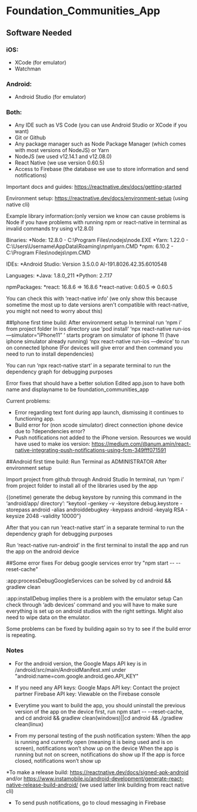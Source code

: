 # Foundation_Communities_App

## Software Needed

### iOS:
* XCode (for emulator)
* Watchman

### Android:
* Android Studio (for emulator)

### Both:
* Any IDE such as VS Code (you can use Android Studio or XCode if you want)
* Git or Github
* Any package manager such as Node Package Manager (which comes with most versions of NodeJS) or Yarn
* NodeJS (we used v12.14.1 and v12.08.0)
* React Native (we use version 0.60.5)
* Access to Firebase (the database we use to store information and send notifications)

Important docs and guides: https://reactnative.dev/docs/getting-started

Environment setup: https://reactnative.dev/docs/environment-setup
(using native cli)

Example library information:(only version we know can cause problems is Node if you have problems with running npm or react-native in terminal as invalid commands try using v12.8.0)

  Binaries:
    *Node: 12.8.0 - C:\Program Files\nodejs\node.EXE
    *Yarn: 1.22.0 - C:\Users\Username\AppData\Roaming\npm\yarn.CMD
    *npm: 6.10.2 - C:\Program Files\nodejs\npm.CMD
    
  IDEs:
    *Android Studio: Version  3.5.0.0 AI-191.8026.42.35.6010548
    
  Languages:
    *Java: 1.8.0_211
    *Python: 2.7.17
    
  npmPackages:
    *react: 16.8.6 => 16.8.6
    *react-native: 0.60.5 => 0.60.5
    
You can check this with ‘react-native info’ (we only show this because sometime the most up to date versions aren't compatible with react-native, you might not need to worry about this)

##Iphone first time build:
After environment setup
In terminal run ‘npm i’ from project folder 
In ios directory use ‘pod install’ 
‘npx react-native run-ios —simulator=“iPhone11” ‘ starts program on simulator of iphone 11 (have iphone simulator already running) ‘npx react-native run-ios —device’ to run on connected Iphone
(For devices will give error and then command you need to run to install dependencies)

You can run ‘npx react-native start’ in a separate terminal to run the dependency graph for debugging purposes

Error fixes that should have a better solution
Edited app.json to have both name and displayname to be foundation_communities_app

Current problems:
* Error regarding text font during app launch, dismissing it continues to functioning app.
* Build error for (non xcode simulator) direct connection iphone device due to ?dependencies error?
* Push notifications not added to the iPhone version. Resources we would have used to make ios version: https://medium.com/@anum.amin/react-native-integrating-push-notifications-using-fcm-349fff071591


##Android first time build:
Run Terminal as ADMINISTRATOR
After environment setup

Import project from github through Android Studio
In terminal, run ‘npm i’ from project folder to install all of the libraries used by the app

{(onetime)
generate the debug keystore by running this command in the ‘android/app/ directory’: 
“keytool -genkey -v -keystore debug.keystore -storepass android -alias androiddebugkey -keypass android -keyalg RSA -keysize 2048 -validity 10000”}

After that you can run ‘react-native start’ in a separate terminal to run the dependency graph for debugging purposes

Run ‘react-native run-android’ in the first terminal to install the app and run the app on the android device



##Some error fixes
For debug google services error
try "npm start -- --reset-cache"

:app:processDebugGoogleServices can be solved by
cd android && gradlew clean

:app:installDebug implies there is a problem with the emulator setup 
Can check through ‘adb devices’ command and you will have to make sure everything is set up on android studios with the right settings. Might also need to wipe data on the emulator.

Some problems can be fixed by building again so try to see if the build error is repeating.

### Notes
* For the android version, the Google Maps API key is in /android/src/main/AndroidManifest.xml under "android:name=com.google.android.geo.API_KEY"

* If you need any API keys: 
Google Maps API key: Contact the project partner
Firebase API key: Viewable on the Firebase console

* Everytime you want to build the app, you should uninstall the previous version of the app on the device first, run npm start -- --reset-cache, and cd android && gradlew clean(windows)||cd android && ./gradlew clean(linux)

* From my personal testing of the push notification system:
When the app is running and currently open (meaning it is being used and is on screen), notifications won’t show up on the device
When the app is running but not on screen, notifications do show up
If the app is force closed, notifications won’t show up

*To make a release build: https://reactnative.dev/docs/signed-apk-android  and/or https://www.instamobile.io/android-development/generate-react-native-release-build-android/
(we used latter link building from react native cli)

* To send push notifications, go to cloud messaging in Firebase
